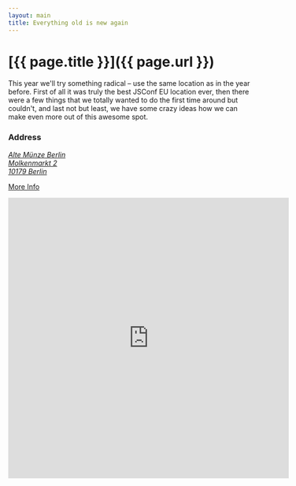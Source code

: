 ```yaml
---
layout: main
title: Everything old is new again
---
```


# [{{ page.title }}]({{ page.url }})

This year we'll try something radical – use the same location as in the year before. First of all it was truly the best JSConf EU location ever, then there were a few things that we totally wanted to do the first time around but couldn't, and last not but least, we have some crazy ideas how we can make even more out of this awesome spot.

<h3>Address</h3>
<address><a href="https://maps.google.com/maps?f=q&amp;source=embed&amp;hl=en&amp;geocode=&amp;q=M%C3%BCnze+Berlin+Ehem.+Staatliche+M%C3%BCnze+zu+Berlin&amp;aq=&amp;sll=52.523027,13.410404&amp;sspn=0.001044,0.003058&amp;t=h&amp;ie=UTF8&amp;hq=M%C3%BCnze+Berlin+Ehem.+Staatliche+M%C3%BCnze+zu+Berlin&amp;ll=52.515736,13.409092&amp;spn=0.01358,0.032015">Alte Münze Berlin<br>
Molkenmarkt 2<br>
10179 Berlin</a></address>

<p><a href="http://www.alte-muenze-berlin.com/Produktionshalle/index.html">More Info</a></p>

<iframe width="570" height="570" frameborder="0" scrolling="no" marginheight="0" marginwidth="0" src="https://maps.google.com/maps?f=q&amp;source=embed&amp;hl=en&amp;geocode=&amp;q=Alte+M%C3%BCnze,+Berlin&amp;aq=&amp;sll=52.523027,13.410404&amp;sspn=0.001044,0.003058&amp;t=m&amp;ie=UTF8&amp;hq=M%C3%BCnze+Berlin+Ehem.+Staatliche+M%C3%BCnze+zu&amp;hnear=Berlin,+Germany&amp;ll=52.516116,13.40847&amp;spn=0.015669,0.025706&amp;z=15&amp;output=embed&amp;iwloc=end">
</iframe>


